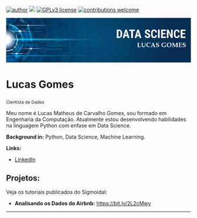 [![author](https://img.shields.io/badge/author-carlosfab-red.svg)](https://www.linkedin.com/in/carlosfab) [![](https://img.shields.io/badge/python-3.7+-blue.svg)](https://www.python.org/downloads/release/python-365/) [![GPLv3 license](https://img.shields.io/badge/License-GPLv3-blue.svg)](http://perso.crans.org/besson/LICENSE.html) [![contributions welcome](https://img.shields.io/badge/contributions-welcome-brightgreen.svg?style=flat)](https://github.com/carlosfab/data_science/issues)

<p align="center">
  <img src="banner.png" >
</p>

# Lucas Gomes
<sub>Cientista de Dados</sub>

Meu nome é Lucas Matheus de Carvalho Gomes, sou formado em Engenharia da Computação. Atualmente estou desenvolvendo habilidades na linguagem Python com enfase em Data Science.

**Background in:** Python, Data Science, Machine Learning.

**Links:**
* [LinkedIn](https://www.linkedin.com/in/lucas-matheus-carvalho-gomes/)


## Projetos:
Veja os tutoriais publicados do Sigmoidal:

* **Analisando os Dados do Airbnb:** https://bit.ly/2L2cMwy

---




